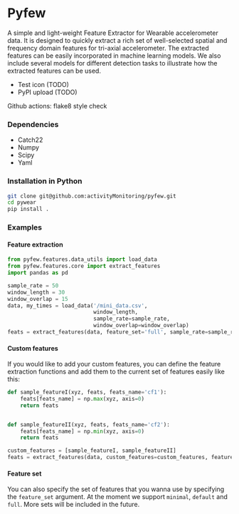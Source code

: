 # Pyfew
A simple and light-weight Feature Extractor for Wearable accelerometer data. 
It is designed to quickly extract a rich set of well-selected spatial and frequency domain features
for tri-axial accelerometer. The extracted features can be easily incorporated in machine learning models. 
We also include several models for different detection tasks to illustrate how the extracted features can be used.

* Test icon (TODO)
* PyPI upload (TODO)

Github actions:
flake8 style check

### Dependencies

* Catch22
* Numpy
* Scipy
* Yaml


### Installation in Python
```bash
git clone git@github.com:activityMonitoring/pyfew.git
cd pywear
pip install .
```


### Examples 

#### Feature extraction
```python
from pyfew.features.data_utils import load_data
from pyfew.features.core import extract_features
import pandas as pd

sample_rate = 50
window_length = 30
window_overlap = 15
data, my_times = load_data('/mini_data.csv',
                           window_length, 
                           sample_rate=sample_rate, 
                           window_overlap=window_overlap)
feats = extract_features(data, feature_set='full', sample_rate=sample_rate)
```

#### Custom features
If you would like to add your custom features, you can define the feature extraction functions and add them to the
current set of features easily like this:
```python
def sample_featureI(xyz, feats, feats_name='cf1'):
    feats[feats_name] = np.max(xyz, axis=0)
    return feats


def sample_featureII(xyz, feats, feats_name='cf2'):
    feats[feats_name] = np.min(xyz, axis=0)
    return feats

custom_features = [sample_featureI, sample_featureII]
feats = extract_features(data, custom_features=custom_features, feature_set='full', sample_rate=sample_rate)
```

#### Feature set
You can also specify the set of features that you wanna use by specifying the `feature_set` argument. At the moment we 
support `minimal`, `default` and `full`. More sets will be included in the future.


